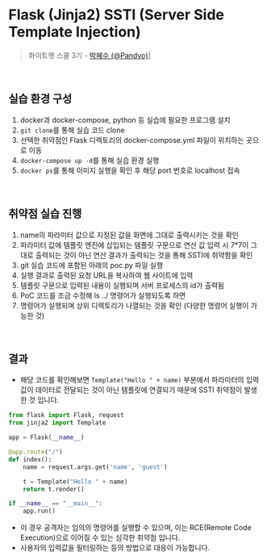 # Flask (Jinja2) SSTI (Server Side Template Injection)

> 화이트햇 스쿨 3기 - [박혜수 (@Pandyo)](https://github.com/Padnyo)]

<br/>

## 실습 환경 구성

1. docker과 docker-compose, python 등 실습에 필요한 프로그램 설치
2. `git clone`를 통해 실습 코드 clone
3. 선택한 취약점인 Flask 디렉토리의 docker-compose.yml 파일이 위치하는 곳으로 이동
4. `docker-compose up -d`를 통해 실습 환경 실행
5. `docker ps`를 통해 이미지 실행을 확인 후 해당 port 번호로 localhost 접속

<br/>

## 취약점 실습 진행

1. name의 파라미터 값으로 지정된 값을 화면에 그대로 출력시키는 것을 확인
2. 파라미터 값에 템플릿 엔진에 삽입되는 템플릿 구문으로 연산 값 입력 시 7*7이 그대로 출력되는 것이 아닌 연산 결과가 출력되는 것을 통해 SSTI에 취약함을 확인
3. git 실습 코드에 포함된 아래의 poc.py 파일 실행
4. 실행 결과로 출력된 요청 URL을 복사하여 웹 사이트에 입력
5. 템플릿 구문으로 입력된 내용이 실행되며 서버 프로세스의 id가 출력됨
6. PoC 코드를 조금 수정해 ls ../ 명령어가 실행되도록 하면
7. 명령어가 실행되며 상위 디렉토리가 나열되는 것을 확인 (다양한 명령어 실행이 가능한 것)

<br/>

## 결과

- 해당 코드를 확인해보면 `Template("Hello " + name)` 부분에서 파라미터의 입력 값이 데이터로 전달되는 것이 아닌 템플릿에 연결되기 때문에 SSTI 취약점이 발생한 것 입니다.
```python
from flask import Flask, request
from jinja2 import Template

app = Flask(__name__)

@app.route("/")
def index():
    name = request.args.get('name', 'guest')

    t = Template("Hello " + name)
    return t.render()

if __name__ == "__main__":
    app.run()
```
- 이 경우 공격자는 임의의 명령어를 실행할 수 있으며, 이는 RCE(Remote Code Execution)으로 이어질 수 있는 심각한 취약점 입니다.
- 사용자의 입력값을 필터링하는 등의 방법으로 대응이 가능합니다.
